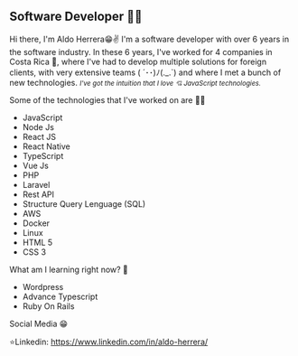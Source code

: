 <h2>Software Developer 🐱‍👤</h2>
Hi there, I'm Aldo Herrera😁✌ I'm a software developer with over 6 years in the software industry.
In these 6 years, I've worked for 4 companies in Costa Rica 🌋, where I've had to develop multiple solutions for foreign clients, with very extensive teams ( ´･･)ﾉ(._.`)
and where I met a bunch of new technologies. <small><i>I've got the intuition that I love 💘 JavaScript technologies.</i></small>

Some of the technologies that I've worked on are 👨‍💻

 <ul>
  <li>JavaScript </li>
  <li>Node Js</li>  
  <li>React JS </li>  
  <li>React Native</li>  
  <li>TypeScript</li>  
  <li>Vue Js</li>  
  <li>PHP</li>  
  <li>Laravel</li>
  <li>Rest API</li>
  <li>Structure Query Lenguage (SQL)</li>  
  <li>AWS</li>
  <li>Docker</li>
  <li>Linux</li>
  <li>HTML 5</li>
  <li>CSS 3</li>
 </ul>
 
 What am I learning right now? 🌱
 
 <ul>
  <li>Wordpress</li>
  <li>Advance Typescript</li>
  <li>Ruby On Rails</li>
 </ul>
 
 Social Media 😁

⭐Linkedin: https://www.linkedin.com/in/aldo-herrera/
